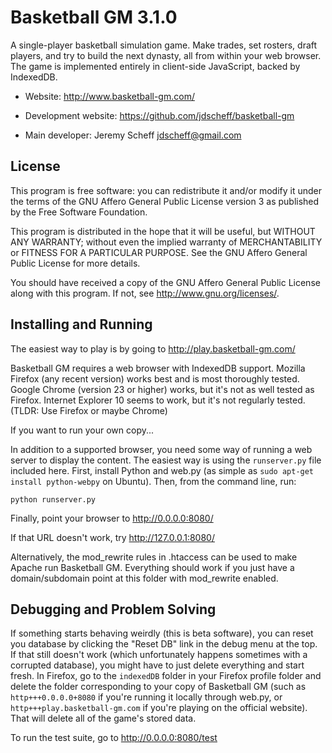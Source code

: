 # Basketball GM 3.1.0

A single-player basketball simulation game. Make trades, set rosters, draft
players, and try to build the next dynasty, all from within your web browser.
The game is implemented entirely in client-side JavaScript, backed by
IndexedDB.

* Website: http://www.basketball-gm.com/

* Development website: https://github.com/jdscheff/basketball-gm

* Main developer: Jeremy Scheff <jdscheff@gmail.com>

## License

This program is free software: you can redistribute it and/or modify it under
the terms of the GNU Affero General Public License version 3 as published by
the Free Software Foundation.

This program is distributed in the hope that it will be useful, but WITHOUT ANY
WARRANTY; without even the implied warranty of MERCHANTABILITY or FITNESS FOR A
PARTICULAR PURPOSE.  See the GNU Affero General Public License for more
details.

You should have received a copy of the GNU Affero General Public License along
with this program.  If not, see <http://www.gnu.org/licenses/>.

## Installing and Running

The easiest way to play is by going to http://play.basketball-gm.com/

Basketball GM requires a web browser with IndexedDB support. Mozilla Firefox
(any recent version) works best and is most thoroughly tested. Google Chrome
(version 23 or higher) works, but it's not as well tested as Firefox. Internet
Explorer 10 seems to work, but it's not regularly tested.
(TLDR: Use Firefox or maybe Chrome)

If you want to run your own copy...

In addition to a supported browser, you need some way of running a web server to
display the content. The easiest way is using the `runserver.py` file included
here. First, install Python and web.py (as simple as `sudo apt-get install
python-webpy` on Ubuntu). Then, from the command line, run:

    python runserver.py

Finally, point your browser to http://0.0.0.0:8080/

If that URL doesn't work, try http://127.0.0.1:8080/

Alternatively, the mod_rewrite rules in .htaccess can be used to make Apache
run Basketball GM. Everything should work if you just have a domain/subdomain
point at this folder with mod_rewrite enabled.

## Debugging and Problem Solving

If something starts behaving weirdly (this is beta software), you can reset you
database by clicking the "Reset DB" link in the debug menu at the top. If that
still doesn't work (which unfortunately happens sometimes with a corrupted
database), you might have to just delete everything and start fresh. In Firefox,
go to the `indexedDB` folder in your Firefox profile folder and delete the
folder corresponding to your copy of Basketball GM (such as
`http+++0.0.0.0+8080` if you're running it locally through web.py, or
`http+++play.basketball-gm.com` if you're playing on the official website). That
will delete all of the game's stored data.

To run the test suite, go to http://0.0.0.0:8080/test